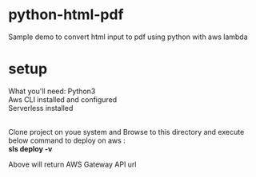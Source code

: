 # python-html-pdf
Sample demo to convert html input to pdf using python with aws lambda

# setup
What you'll need:
Python3 </br>
Aws CLI installed and configured </br>
Serverless installed </br>

</br>
Clone project on youe system and Browse to this directory and execute below command to deploy on aws : </br>
<b> sls deploy -v </b></br>

Above will return AWS Gateway API url

